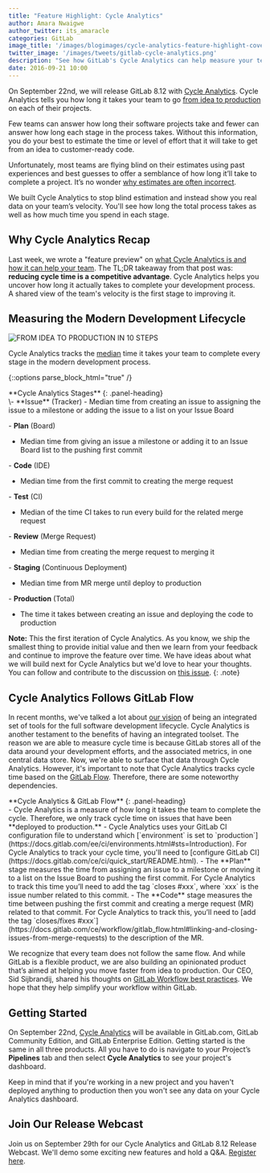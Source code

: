 ```yaml
---
title: "Feature Highlight: Cycle Analytics"
author: Amara Nwaigwe
author_twitter: its_amaracle
categories: GitLab
image_title: '/images/blogimages/cycle-analytics-feature-highlight-cover.png'
twitter_image: '/images/tweets/gitlab-cycle-analytics.png'
description: "See how GitLab's Cycle Analytics can help measure your team's velocity."
date: 2016-09-21 10:00
---
```


On September 22nd, we will release GitLab 8.12 with [Cycle Analytics](/solutions/cycle-analytics/). Cycle Analytics tells you how long
it takes your team to go [from idea to production][idea-production] on each of their projects.

Few teams can answer how long 
their software projects take and fewer can answer how long each stage in the process takes. Without this information,
you do your best to estimate the time or level of effort that it will take to get from an idea to customer-ready code.

Unfortunately, most teams are flying blind on their estimates using past experiences and best 
guesses to offer a semblance of how long it’ll take to complete a project. It’s no wonder
[why estimates are often incorrect](http://www.innoarchitech.com/why-software-development-time-estimation-does-not-work-alternative-approaches/).

We built Cycle Analytics to stop blind estimation and instead show you 
real data on your team’s velocity. You'll see how long the total process takes as well as how much time you spend in each stage.

<!-- more -->

## Why Cycle Analytics Recap

Last week, we wrote a "feature preview" on [what Cycle Analytics is and how it can help your team](/2016/09/16/feature-preview-introducing-cycle-analytics/). The TL;DR takeaway from 
that post was: **reducing cycle time is a competitive advantage**. Cycle Analytics helps you uncover how long it actually takes to complete your development process. 
A shared view of the team's velocity is the first stage to improving it. 

## Measuring the Modern Development Lifecycle 

![FROM IDEA TO PRODUCTION IN 10 STEPS](/images/blogimages/idea-to-production-10-steps.png)

Cycle Analytics tracks the [median](https://www.mathsisfun.com/definitions/median.html) time it takes your team to complete every stage in the modern development process.

{::options parse_block_html="true" /}

<div class="panel panel-gitlab-purple">
**Cycle Analytics Stages** 
{: .panel-heading}
<div class="panel-body">
\- **Issue** (Tracker)
  - Median time from creating an issue to assigning the issue to a milestone or adding the issue to a list on your Issue Board 

\- **Plan** (Board)
  - Median time from giving an issue a milestone or adding it to an Issue Board list to the pushing first commit

\- **Code** (IDE)
  - Median time from the first commit to creating the merge request

\- **Test** (CI)
  - Median of the time CI takes to run every build for the related merge request

\- **Review** (Merge Request)
  - Median time from creating the merge request to merging it

\- **Staging** (Continuous Deployment)
  - Median time from MR merge until deploy to production

\- **Production** (Total)
  - The time it takes between creating an issue and deploying the code to production
</div>
</div>

**Note:** This the first iteration of Cycle Analytics. As you know, we ship the smallest thing to provide initial value and then we learn from your feedback and continue to improve the feature over time. We have ideas about what we will build next for Cycle Analytics but we'd love to hear your thoughts. You can follow and contribute to the discussion on [this issue](https://gitlab.com/gitlab-org/gitlab-ce/issues/20975).
{: .note}

## Cycle Analytics Follows GitLab Flow 

In recent months, we've talked a lot about [our vision](https://about.gitlab.com/direction/#vision) of being an integrated set of tools for the full software development lifecycle. Cycle Analytics is another testament to the benefits of having an integrated toolset.
The reason we are able to measure cycle time is because GitLab stores all of the data around your development efforts, and the associated metrics, in one central data store. Now, we're able to surface that data through Cycle Analytics.
However, it's important to note that Cycle Analytics tracks cycle time based on the [GitLab Flow](http://doc.gitlab.com/ee/workflow/gitlab_flow.html). Therefore, there are some noteworthy dependencies.

<div class="panel panel-gitlab">
**Cycle Analytics & GitLab Flow** 
{: .panel-heading}
<div class="panel-body">
- Cycle Analytics is a measure of how long it takes the team to complete the cycle. Therefore, we only track cycle time on issues that have been **deployed to production.**
- Cycle Analytics uses your GitLab CI configuration file to understand which [`environment` is set to `production`](https://docs.gitlab.com/ee/ci/environments.html#sts=Introduction). For Cycle Analytics to track your cycle time, you'll need to [configure GitLab CI](https://docs.gitlab.com/ce/ci/quick_start/README.html).
- The **Plan** stage measures the time from assigning an issue to a milestone or moving it to a list on the Issue Board to pushing the first commit. For Cycle Analytics to track this time you’ll need to add the tag `closes #xxx`, where `xxx` is the issue number related to this commit.
- The **Code** stage measures the time between pushing the first commit and creating a merge request (MR) related to that commit. For Cycle Analytics to track this, you’ll need to [add the tag `closes/fixes #xxx`](https://docs.gitlab.com/ce/workflow/gitlab_flow.html#linking-and-closing-issues-from-merge-requests) to the description of the MR. 
</div>
</div>

We recognize that every team does not follow the same flow. And while GitLab is a flexible product, we are also building an opinionated product that’s aimed at helping you move faster from idea to production. Our CEO, Sid Sijbrandij, shared his thoughts on [GitLab Workflow best practices](/2016/07/27/the-11-rules-of-gitlab-flow/). We hope that they help simplify your workflow within GitLab. 

## Getting Started

On September 22nd, [Cycle Analytics](/solutions/cycle-analytics/) will be available in GitLab.com, GitLab Community Edition, and GitLab Enterprise Edition. Getting started is the same in all three products. All you have to do is navigate to your Project’s **Pipelines** tab and then select **Cycle Analytics** to see your project's dashboard.

Keep in mind that if you're working in a new project and you haven't deployed anything to production then you won't see any data on your Cycle Analytics dashboard. 

## Join Our Release Webcast

Join us on September 29th for our Cycle Analytics and GitLab 8.12 Release Webcast. We'll demo some exciting new features and hold a Q&A. [Register here][webcast-registration].

<!-- identifiers -->

[idea-production]: https://about.gitlab.com/2016/08/05/continuous-integration-delivery-and-deployment-with-gitlab/#from-idea-to-production-with-gitlab
[webcast-registration]: https://Page.gitlab.com/20160922_CycleAnalyticsWebcast.html

<!-- custom styles -->


<style>
.panel-gitlab {
  border-color: rgba(252,163,38,.3);
}
.panel-gitlab > .panel-heading {
  color: rgb(226,67,41);
  background-color: rgba(252,163,38,.3);
  border-color: rgba(252,163,38,.3);
}
.panel-gitlab-purple {
  border-color: rgba(107,79,187,.3);
}
.panel-gitlab-purple > .panel-heading {
  color: rgb(107,79,187);
  background-color: rgba(107,79,187,.3);
  border-color: rgba(107,79,187,.3);
}
</style>
